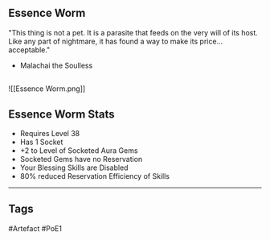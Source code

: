 ## Essence Worm
"This thing is not a pet. It is a parasite that feeds on the very will of its host.
Like any part of nightmare, it has found a way to make its price... acceptable."
- Malachai the Soulless
##
![[Essence Worm.png]]
## Essence Worm Stats
- Requires Level 38
- Has 1 Socket
- +2 to Level of Socketed Aura Gems
- Socketed Gems have no Reservation
- Your Blessing Skills are Disabled
- 80% reduced Reservation Efficiency of Skills


---
## Tags
#Artefact
#PoE1